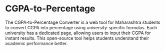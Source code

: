 # CGPA-to-Percentage
The CGPA-to-Percentage Converter is a web tool for Maharashtra students to convert CGPA into percentage using university-specific formulas. Each university has a dedicated page, allowing users to input their CGPA for instant results. This open-source tool helps students understand their academic performance better.
